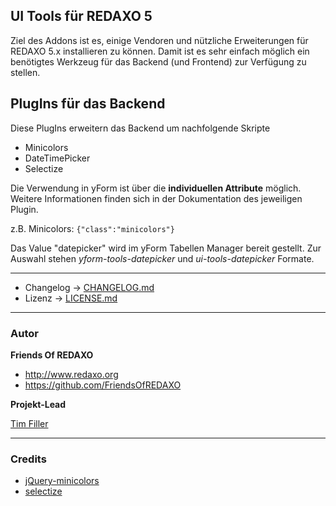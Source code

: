## UI Tools für REDAXO 5

Ziel des Addons ist es, einige Vendoren und nützliche Erweiterungen für REDAXO 5.x installieren zu können. Damit ist es sehr einfach möglich ein benötigtes Werkzeug für das Backend (und Frontend) zur Verfügung zu stellen.

## PlugIns für das Backend

Diese PlugIns erweitern das Backend um nachfolgende Skripte

- Minicolors
- DateTimePicker
- Selectize

Die Verwendung in yForm ist über die **individuellen Attribute** möglich.  
Weitere Informationen finden sich in der Dokumentation des jeweiligen Plugin.

z.B. Minicolors: `{"class":"minicolors"}`

Das Value "datepicker" wird im yForm Tabellen Manager bereit gestellt.
Zur Auswahl stehen *yform-tools-datepicker* und *ui-tools-datepicker* Formate.

___
* Changelog -> [CHANGELOG.md](CHANGELOG.md)
* Lizenz ->  [LICENSE.md](LICENSE.md)


---

### Autor

**Friends Of REDAXO**

* http://www.redaxo.org
* https://github.com/FriendsOfREDAXO

**Projekt-Lead**

[Tim Filler](https://github.com/elricco)

___
### Credits

- [jQuery-minicolors](https://github.com/claviska/jquery-minicolors)
- [selectize](https://github.com/selectize/selectize.js/)
